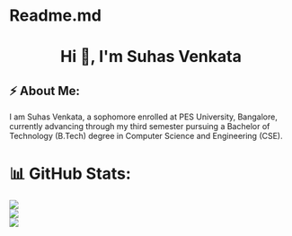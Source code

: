 # Readme.md

<h1 align="center">Hi 👋, I'm Suhas Venkata</h1>

## ⚡️ About Me:
I am Suhas Venkata, a sophomore enrolled at PES University, Bangalore, currently advancing through my third semester pursuing a Bachelor of Technology (B.Tech) degree in Computer Science and Engineering (CSE).


# 📊 GitHub Stats:
![](https://github-readme-stats.vercel.app/api?username=sUhAs1011&theme=dark&hide_border=true&include_all_commits=true&count_private=true)<br/>
![](https://github-readme-streak-stats.herokuapp.com/?user=sUhAs1011&theme=dark&hide_border=true)<br/>
![](https://github-readme-stats.vercel.app/api/top-langs/?username=sUhAs1011&theme=dark&hide_border=true&include_all_commits=true&count_private=true&layout=compact)
